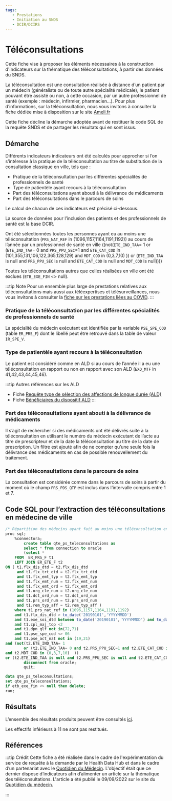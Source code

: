 ```yaml
---
tags:
   - Prestations
   - Initiation au SNDS
   - DCIR/DCIRS
---
```



# Téléconsultations
<!-- SPDX-License-Identifier: MPL-2.0 -->

<TagLinks />


Cette fiche vise à proposer les éléments nécessaires à la construction d'indicateurs sur la thématique des téléconsultations, à partir des données du SNDS.

La téléconsultation est une consultation réalisée à distance d’un patient par un médecin (généraliste ou de toute autre spécialité médicale), le patient pouvant être assisté ou non, à cette occasion, par un autre professionnel de santé (exemple : médecin, infirmier, pharmacien…). 
Pour plus d’informations, sur la téléconsultation, nous vous invitons à consulter la fiche dédiée mise à disposition sur le site [Ameli.fr](https://www.ameli.fr/assure/remboursements/rembourse/consultations-telemedecine/telemedecine/teleconsultation)

Cette fiche décline la démarche adoptée avant de restituer le code SQL de la requête SNDS et de partager les résultats qui en sont issus.

## Démarche
Différents indicateurs indicateurs ont été calculés pour approcher si l’on s’intéresse à la pratique de la téléconsultation au titre de substitution de la consultation classique en ville, tels que : 
- Pratique de la téléconsultation par les différentes spécialités de professionnels de santé
- Type de patientèle ayant recours à la téléconsultation
- Part des téléconsultations ayant abouti à la délivrance de médicaments
- Part des téléconsultations dans le parcours de soins

Le calcul de chacun de ces indicateurs est précisé ci-dessous.

La source de données pour l’inclusion des patients et des professionnels de santé est la base DCIR. 


Ont été sélectionnées toutes les personnes ayant eu au moins une téléconsultation (`PRS_NAT_REF` in (1096,1157,1164,1191,1192)) au cours de l’année par un professionnel de santé en ville ((not(`ETE_IND_TAA`= 1 or (`ETE_IND_TAA`= 0 and `PRS_PPU_SEC`=1 and `ETE_CAT_COD` in (101,355,131,106,122,365,128,129) and `MDT_COD` in (0,3,7,10)  )) or (`ETE_IND_TAA` is null and `PRS_PPU_SEC` is null and `ETE_CAT_COD` is null and `MDT_COD` is null))))

Toutes les téléconsultations autres que celles réalisées en ville ont été exclues (`ETB_EXE_FIN` <> null).


:::tip Note
Pour un ensemble plus large de prestations relatives aux téléconsultations mais aussi aux téléexpertises et télésurveillances, nous vous invitons à consulter la [fiche sur les prestations liées au COVID](https://documentation-snds.health-data-hub.fr/fiches/prestation_covid.html#les-teleconsultations).
::: 


### Pratique de la téléconsultation par les différentes spécialités de professionnels de santé
La spécialité du médecin exécutant est identifiée par la variable `PSE_SPE_COD` (table `ER_PRS_F`) dont le libellé peut être retrouvé dans la table de valeur `IR_SPE_V`.

### Type de patientèle ayant recours à la téléconsultation
Le patient est considéré comme en ALD si au cours de l’année il a eu une téléconsultation en rapport ou non en rapport avec son ALD (`EXO_MTF` in 41,42,43,44,45,46).


:::tip Autres références sur les ALD
- Fiche [Requête type de sélection des affections de longue durée (ALD)](https://documentation-snds.health-data-hub.fr/fiches/requete_type_ald.html) 
- Fiche [Bénéficiaires du dispositif ALD](https://documentation-snds.health-data-hub.fr/fiches/beneficiaires_ald.html)
::: 


### Part des téléconsultations ayant abouti à la délivrance de médicaments
Il s’agit de rechercher si des médicaments ont été délivrés suite à la téléconsultation en utilisant le numéro du médecin exécutant de l’acte au titre de prescripteur et de la date la téléconsultation  au titre de la date de prescription.
Un filtre est ajouté afin de ne compter qu’une seule fois la délivrance des médicaments en cas de possible renouvellement du traitement.

### Part des téléconsultations dans le parcours de soins
La consultation est considérée comme dans le parcours de soins à partir du moment où le champ `PRS_PDS_QTP` est inclus dans l’intervalle compris entre 1 et 7.


## Code SQL pour l’extraction des téléconsultations en médecine de ville
```sql
/* Répartition des médecins ayant fait au moins une téléconsultation en 2019*/
proc sql;
	%connectora;
		create table qte_ps_teleconsultations as 
	    select * from connection to oracle
		(select *
	FROM  ER_PRS_F t1
    LEFT JOIN ER_ETE_F t2 
ON ( t1.flx_dis_dtd = t2.flx_dis_dtd
     and t1.flx_trt_dtd = t2.flx_trt_dtd
     and t1.flx_emt_typ = t2.flx_emt_typ
     and t1.flx_emt_num = t2.flx_emt_num
     and t1.flx_emt_ord = t2.flx_emt_ord
     and t1.org_cle_num = t2.org_cle_num
     and t1.dct_ord_num = t2.dct_ord_num
     and t1.prs_ord_num = t2.prs_ord_num
     and t1.rem_typ_aff = t2.rem_typ_aff )
	where t1.prs_nat_ref in (1096,1157,1164,1191,1192)
	and t1.flx_dis_dtd > to_date('20190101','YYYYMMDD') 
	and t1.exe_soi_dtd between to_date('20190101','YYYYMMDD') and to_date('20191231','YYYYMMDD')
	and t1.cpl_maj_top <2
	and t1.dpn_qlf not in(72,71)
	and t1.pse_spe_cod <> 06
	and t1.pse_act_nat not in (19,21)
and (not(t2.ETE_IND_TAA= 1 
        or (t2.ETE_IND_TAA= 0 and t2.PRS_PPU_SEC=1 and t2.ETE_CAT_COD in (101,355,131,106,122,365,128,129) 
and t2.MDT_COD in (0,3,7,10)  ))
or (t2.ETE_IND_TAA is null and t2.PRS_PPU_SEC is null and t2.ETE_CAT_COD is null and t2.MDT_COD is null)));
		disconnect from oracle;
		quit;

data qte_ps_teleconsultations;
set qte_ps_teleconsultations;
if etb_exe_fin <> null then delete;
run;
```

## Résultats

L’ensemble des résultats produits peuvent être consultés [ici](../files/HDH/RequetealaDemande/202207_TELECONSULTATIONS_QDM_MPL-2.0.xlsx). 

Les effectifs inférieurs à 11 ne sont pas restitués.



## Références  
:::tip Crédit
Cette fiche a été réalisée dans le cadre de l'expérimentation du service de requête à la demande par le Health Data Hub et dans le cadre d’un partenariat avec le [Quotidien du Médecin](https://www.health-data-hub.fr/quotidien-du-medecin).
L'objectif était que ce dernier dispose d’indicateurs afin d’alimenter un article sur la thématique des téléconsultations.
L'article a été publié le 09/09/2022 sur le site du [Quotidien du médecin](https://www.lequotidiendumedecin.fr/actus-medicales/politique-de-sante/qui-profite-le-boom-des-consultations-distance).

::: 

